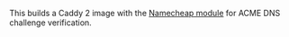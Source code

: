 This builds a Caddy 2 image with the [Namecheap module](https://github.com/caddy-dns/namecheap) for ACME DNS challenge verification.